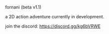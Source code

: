 fornani (beta v1.1)

a 2D action adventure currently in development.

join the discord: https://discord.gg/kg6bVRWE
